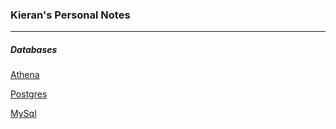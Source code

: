 <html><link rel="stylesheet" href="css/air.css"></html>

### Kieran's Personal Notes

----

##### Databases

[Athena](db/athena.html)

[Postgres](db/postgresql.html)

[MySql](db/mysql.html)

